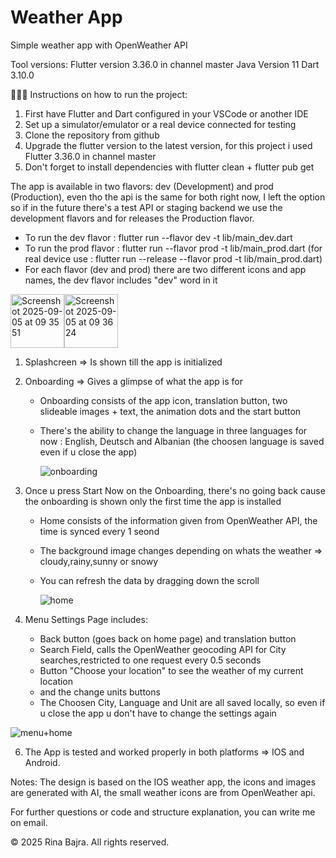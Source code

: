 # Weather App

Simple weather app with OpenWeather API

Tool versions:
Flutter version 3.36.0 in channel master
Java Version 11
Dart 3.10.0

👩🏻‍🏫 Instructions on how to run the project:
1. First have Flutter and Dart configured in your VSCode or another IDE 
2. Set up a simulator/emulator or a real device connected for testing
3. Clone the repository from github
4. Upgrade the flutter version to the latest version, for this project i used Flutter 3.36.0 in channel master
5. Don't forget to install dependencies with flutter clean + flutter pub get

The app is available in two flavors: dev (Development) and prod (Production), even tho the api is the same for both right now, I left the option so if in the future there's a test API or staging backend we use the development flavors and for releases the Production flavor.

-  To run the dev flavor : flutter run --flavor dev -t lib/main_dev.dart
-  To run the prod flavor : flutter run --flavor prod -t lib/main_prod.dart (for real device use : flutter run --release --flavor prod -t lib/main_prod.dart)
- For each flavor (dev and prod) there are two different icons and app names, the dev flavor includes "dev" word in it
  
<img width="86" height="86" alt="Screenshot 2025-09-05 at 09 35 51" src="https://github.com/user-attachments/assets/4a886a3e-4873-47b7-bc75-e19e7c3b7dac" /><img width="86" height="86" alt="Screenshot 2025-09-05 at 09 36 24" src="https://github.com/user-attachments/assets/0964e34b-afcc-4b97-9b0f-903f0dff1218" />

1. Splashcreen => Is shown till the app is initialized
2. Onboarding => Gives a glimpse of what the app is for
   - Onboarding consists of the app icon, translation button, two slideable images + text, the animation dots and the start button
   - There's the ability to change the language in three languages for now : English, Deutsch and Albanian (the choosen language is saved even if u close the app)
     
     ![onboarding](https://github.com/user-attachments/assets/103e8238-91b3-4326-b07a-2dc1a7c97f26)



  
4. Once u press Start Now on the Onboarding, there's no going back cause the onboarding is shown only the first time the app is installed
   - Home consists of the information given from OpenWeather API, the time is synced every 1 seond
   - The background image changes depending on whats the weather => cloudy,rainy,sunny or snowy
   - You can refresh the data by dragging down the scroll
     
     ![home](https://github.com/user-attachments/assets/832a9cc5-85df-48c4-9071-c32f34551884)
5. Menu Settings Page includes:
   - Back button (goes back on home page) and translation button
   - Search Field, calls the OpenWeather geocoding API for City searches,restricted to one request every 0.5 seconds
   - Button "Choose your location" to see the weather of my current location
   - and the change units buttons
   - The Choosen City, Language and Unit are all saved locally, so even if u close the app u don't have to change the settings again
     
![menu+home](https://github.com/user-attachments/assets/f79e8e98-ea5e-431f-8468-57be20193b71)

6. The App is tested and worked properly in both platforms => IOS and Android.

Notes: The design is based on the IOS weather app, the icons and images are generated with AI, the small weather icons are from OpenWeather api.

For further questions or code and structure explanation, you can write me on email.



© 2025 Rina Bajra. All rights reserved.
     





